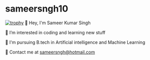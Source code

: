 # sameersngh10
[![trophy](https://github-profile-trophy.vercel.app/?username=ryo-ma)](https://github.com/ryo-ma/github-profile-trophy)
👋 Hey, I'm Sameer Kumar Singh

👀 I’m interested in coding and learning new stuff

🌵 I'm pursuing B.tech in Artificial intelligence and Machine Learning

📧 Contact me at sameersngh@hotmail.com
